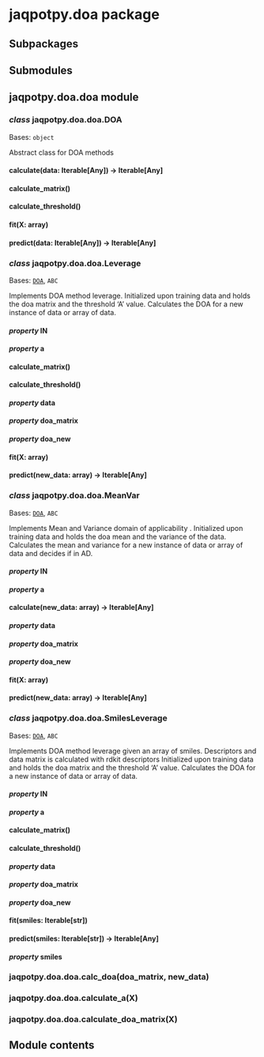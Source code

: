 # jaqpotpy.doa package

## Subpackages

## Submodules

## jaqpotpy.doa.doa module

### *class* jaqpotpy.doa.doa.DOA

Bases: `object`

Abstract class for DOA methods

#### calculate(data: Iterable[Any]) → Iterable[Any]

#### calculate_matrix()

#### calculate_threshold()

#### fit(X: array)

#### predict(data: Iterable[Any]) → Iterable[Any]

### *class* jaqpotpy.doa.doa.Leverage

Bases: [`DOA`](#jaqpotpy.doa.doa.DOA), `ABC`

Implements DOA method leverage.
Initialized upon training data and holds the doa matrix and the threshold ‘A’ value.
Calculates the DOA for a new instance of data or array of data.

#### *property* IN

#### *property* a

#### calculate_matrix()

#### calculate_threshold()

#### *property* data

#### *property* doa_matrix

#### *property* doa_new

#### fit(X: array)

#### predict(new_data: array) → Iterable[Any]

### *class* jaqpotpy.doa.doa.MeanVar

Bases: [`DOA`](#jaqpotpy.doa.doa.DOA), `ABC`

Implements Mean and Variance domain of applicability .
Initialized upon training data and holds the doa mean and the variance of the data.
Calculates the mean and variance for a new instance of data or array of data and decides if in AD.

#### *property* IN

#### *property* a

#### calculate(new_data: array) → Iterable[Any]

#### *property* data

#### *property* doa_matrix

#### *property* doa_new

#### fit(X: array)

#### predict(new_data: array) → Iterable[Any]

### *class* jaqpotpy.doa.doa.SmilesLeverage

Bases: [`DOA`](#jaqpotpy.doa.doa.DOA), `ABC`

Implements DOA method leverage given an array of smiles.
Descriptors and data matrix is calculated with rdkit descriptors
Initialized upon training data and holds the doa matrix and the threshold ‘A’ value.
Calculates the DOA for a new instance of data or array of data.

#### *property* IN

#### *property* a

#### calculate_matrix()

#### calculate_threshold()

#### *property* data

#### *property* doa_matrix

#### *property* doa_new

#### fit(smiles: Iterable[str])

#### predict(smiles: Iterable[str]) → Iterable[Any]

#### *property* smiles

### jaqpotpy.doa.doa.calc_doa(doa_matrix, new_data)

### jaqpotpy.doa.doa.calculate_a(X)

### jaqpotpy.doa.doa.calculate_doa_matrix(X)

## Module contents
